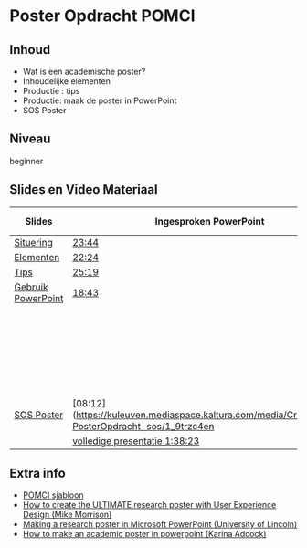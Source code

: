 # Poster Opdracht POMCI

## Inhoud
* Wat is een academische poster?
* Inhoudelijke elementen
* Productie : tips
* Productie: maak de poster in PowerPoint
* SOS Poster

## Niveau 
beginner


## Slides en Video Materiaal

|Slides | Ingesproken PowerPoint | Screencast Demo |
|------------ | -------------------- | -----------------------|
|[Situering](https://github.com/franklbvp/poster_POMCI/blob/main/docs/Criminologie-PosterOpdracht-situering.pdf) |[23:44](hhttps://kuleuven.mediaspace.kaltura.com/media/Criminologie-PosterOpdracht-situering/1_rxd2uffx) | - |
|[Elementen](https://github.com/franklbvp/poster_POMCI/blob/main/docs/Criminologie-PosterOpdracht-elementen.pdf) |[22:24](https://kuleuven.mediaspace.kaltura.com/media/Criminologie-PosterOpdracht-elementen/1_zb4zlqyw) | - |
|[Tips](https://github.com/franklbvp/poster_POMCI/blob/main/docs/Criminologie-PosterOpdracht-tips.pdf) |[25:19](https://kuleuven.mediaspace.kaltura.com/media/Criminologie-PosterOpdracht-tips/1_w5ec4fwh) | - |
|[Gebruik PowerPoint](https://github.com/franklbvp/poster_POMCI/blob/main/docs/Criminologie-PosterOpdracht-powerpoint.pdf) |[18:43](https://kuleuven.mediaspace.kaltura.com/media/Criminologie-PosterOpdracht-powerpoint/1_vlcy4eyy) | [instellingen start 09:20](https://kuleuven.mediaspace.kaltura.com/media/poster-instellingen-start/1_4w2rjik6) |
| | |[invoeren tekst 08:23](https://kuleuven.mediaspace.kaltura.com/media/poster-invoeren-tekst/1_tgty304a) |
| | |[invoeren etc. 13:26](https://kuleuven.mediaspace.kaltura.com/media/poster-invoeren-etc/1_d0xk8hii)|
| | |[POMCI sjabloon 05:20](https://kuleuven.mediaspace.kaltura.com/media/poster-POMCI/1_wtxizqqg)|
|[SOS Poster](https://github.com/franklbvp/poster_POMCI/blob/main/docs/Criminologie-PosterOpdracht-sos.pdf) | [08:12](https://kuleuven.mediaspace.kaltura.com/media/Criminologie-PosterOpdracht-sos/1_9trzc4en| - |
| | [volledige presentatie 1:38:23](https://kuleuven.mediaspace.kaltura.com/media/Criminologie-PosterOpdracht-totaal/1_jfka35vy) | - |

## Extra info
* [POMCI sjabloon](https://github.com/franklbvp/poster_POMCI/blob/main/docs/Standaardformat_poster_POMCI.pptx)
* [How to create the ULTIMATE research poster with User Experience Design (Mike Morrison)](https://youtu.be/SYk29tnxASs)
* [Making a research poster in Microsoft PowerPoint (University of Lincoln)](https://youtu.be/frS61Qm1OBk)
* [How to make an academic poster in powerpoint (Karina Adcock)](https://youtu.be/_WnhoIbfcoM)
